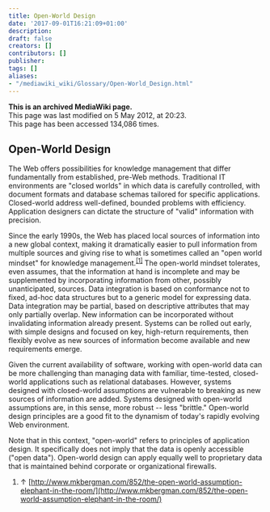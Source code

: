 ```yaml
---
title: Open-World Design
date: '2017-09-01T16:21:09+01:00'
description: 
draft: false
creators: []
contributors: []
publisher: 
tags: []
aliases:
- "/mediawiki_wiki/Glossary/Open-World_Design.html"
---
```


 **This is an archived MediaWiki page.**  
This page was last modified on 5 May 2012, at 20:23.  
This page has been accessed 134,086 times.

## Open-World Design 

The Web offers possibilities for knowledge management that differ fundamentally from established, pre-Web methods. Traditional IT environments are "closed worlds" in which data is carefully controlled, with document formats and database schemas tailored for specific applications. Closed-world address well-defined, bounded problems with efficiency. Application designers can dictate the structure of "valid" information with precision.

Since the early 1990s, the Web has placed local sources of information into a new global context, making it dramatically easier to pull information from multiple sources and giving rise to what is sometimes called an "open world mindset" for knowledge management.<sup id="cite_ref-0" class="reference"><a href="#cite_note-0">[1]</a></sup> The open-world mindset tolerates, even assumes, that the information at hand is incomplete and may be supplemented by incorporating information from other, possibly unanticipated, sources. Data integration is based on conformance not to fixed, ad-hoc data structures but to a generic model for expressing data. Data integration may be partial, based on descriptive attributes that may only partially overlap. New information can be incorporated without invalidating information already present. Systems can be rolled out early, with simple designs and focused on key, high-return requirements, then flexibly evolve as new sources of information become available and new requirements emerge.

Given the current availability of software, working with open-world data can be more challenging than managing data with familiar, time-tested, closed-world applications such as relational databases. However, systems designed with closed-world assumptions are vulnerable to breaking as new sources of information are added. Systems designed with open-world assumptions are, in this sense, more robust -- less "brittle." Open-world design principles are a good fit to the dynamism of today's rapidly evolving Web environment.

Note that in this context, "open-world" refers to principles of application design. It specifically does not imply that the data is openly accessible ("open data"). Open-world design can apply equally well to proprietary data that is maintained behind corporate or organizational firewalls.

1. ↑ [http://www.mkbergman.com/852/the-open-world-assumption-elephant-in-the-room/](http://www.mkbergman.com/852/the-open-world-assumption-elephant-in-the-room/)

